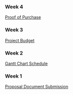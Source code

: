 ### Week 4
[Proof of Purchase](https://github.com/RDinh/NFCRFID/blob/master/Images/ProofOfPurchase.jpg)
### Week 3
[Project Budget](https://github.com/RDinh/NFCRFID/blob/master/Documentation/Budget.pdf)
### Week 2
[Gantt Chart Schedule](https://github.com/RDinh/NFCRFID/blob/master/Documentation/Gantt_Chart_Schedule.pdf)
### Week 1
[Proposal Document Submission](https://github.com/RDinh/NFCRFID/tree/master/Documentation)
